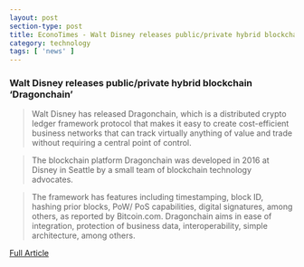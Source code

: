 ```yaml
---
layout: post
section-type: post
title: EconoTimes - Walt Disney releases public/private hybrid blockchain ‘Dragonchain’
category: technology
tags: [ 'news' ]
---
```


### Walt Disney releases public/private hybrid blockchain ‘Dragonchain’

> Walt Disney has released Dragonchain, which is a distributed crypto ledger framework protocol that makes it easy to create cost-efficient business networks that can track virtually anything of value and trade without requiring a central point of control.

> The blockchain platform Dragonchain was developed in 2016 at Disney in Seattle by a small team of blockchain technology advocates.

> The framework has features including timestamping, block ID, hashing prior blocks, PoW/ PoS capabilities, digital signatures, among others, as reported by Bitcoin.com. Dragonchain aims in ease of integration, protection of business data, interoperability, simple architecture, among others.

[Full Article](http://www.econotimes.com/Walt-Disney-releases-public-private-hybrid-blockchain-Dragonchain-367406)
